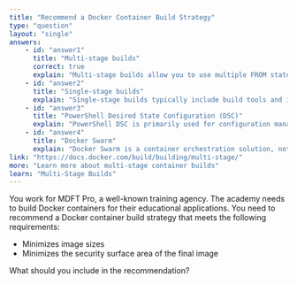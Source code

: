 ```yaml
---
title: "Recommend a Docker Container Build Strategy"
type: "question"
layout: "single"
answers:
    - id: "answer1"
      title: "Multi-stage builds"
      correct: true
      explain: "Multi-stage builds allow you to use multiple FROM statements in your Dockerfile. Each FROM statement begins a new stage of the build. You can selectively copy artifacts from one stage to another, leaving behind everything you don't need in the final image. This approach minimizes image size by including only the necessary runtime components and eliminates build tools and intermediate files, which also reduces the security surface area."
    - id: "answer2"
      title: "Single-stage builds"
      explain: "Single-stage builds typically include build tools and intermediate files in the final image, which increases image size and expands the security surface area, contrary to the requirements."
    - id: "answer3"
      title: "PowerShell Desired State Configuration (DSC)"
      explain: "PowerShell DSC is primarily used for configuration management, not container image optimization. It doesn't address the requirement to minimize image sizes and security surface area for Docker containers."
    - id: "answer4"
      title: "Docker Swarm"
      explain: "Docker Swarm is a container orchestration solution, not a build strategy. It manages how containers run across multiple hosts but doesn't address how container images are built."
link: "https://docs.docker.com/build/building/multi-stage/"
more: "Learn more about multi-stage container builds"
learn: "Multi-Stage Builds"
---
```

You work for MDFT Pro, a well-known training agency. The academy needs to build Docker containers for their educational applications. You need to recommend a Docker container build strategy that meets the following requirements:

* Minimizes image sizes
* Minimizes the security surface area of the final image

What should you include in the recommendation?
